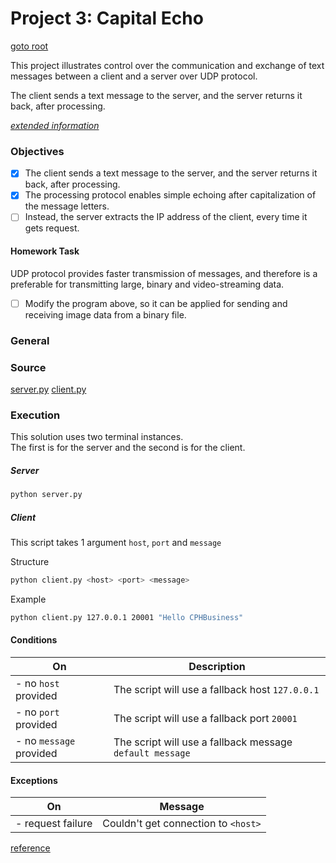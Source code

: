 # Project 3: Capital Echo

[goto root](../README.md)

This project illustrates control over the communication and exchange of text messages between a client and a server over UDP protocol.

The client sends a text message to the server, and the server returns it back, after processing.

_[extended information](https://datsoftlyngby.github.io/soft2020fall/resources/f72fb747-P3-UDP.html)_

### Objectives
- [x] The client sends a text message to the server, and the server returns it back, after processing.
- [x] The processing protocol enables simple echoing after capitalization of the message letters.
- [ ] Instead, the server extracts the IP address of the client, every time it gets request.

#### Homework Task
UDP protocol provides faster transmission of messages, and therefore is a preferable for transmitting large, binary and video-streaming data.

- [ ] Modify the program above, so it can be applied for sending and receiving image data from a binary file.

### General

### Source
[server.py](./server.py)
[client.py](./client.py)

### Execution

This solution uses two terminal instances.  
The first is for the server and the second is for the client.

##### Server

```bash
python server.py
```

##### Client

This script takes 1 argument `host`, `port` and `message`

Structure
```bash
python client.py <host> <port> <message>
```

Example
```bash
python client.py 127.0.0.1 20001 "Hello CPHBusiness"
```

#### Conditions

| On | Description |
| --- | --- |
| - no `host` provided | The script will use a fallback host `127.0.0.1` |
| - no `port` provided | The script will use a fallback port `20001` |
| - no `message` provided | The script will use a fallback message `default message` |

#### Exceptions

| On | Message |
| --- | --- |
| - request failure | Couldn't get connection to `<host>` |

[reference](https://pythontic.com/modules/socket/udp-client-server-example)